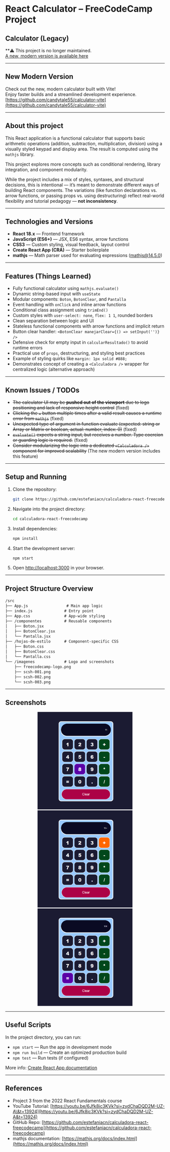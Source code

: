 # React Calculator – FreeCodeCamp Project

## Calculator (Legacy)

**⚠️ This project is no longer maintained.  
[A new, modern version is available here](https://github.com/candytale55/calculator-vite)


---

## New Modern Version

Check out the new, modern calculator built with Vite!  
Enjoy faster builds and a streamlined development experience.  
[https://github.com/candytale55/calculator-vite](https://github.com/candytale55/calculator-vite)

---

## About this project

This React application is a functional calculator that supports basic arithmetic operations (addition, subtraction, multiplication, division) using a visually styled keypad and display area. The result is computed using the `mathjs` library.

This project explores more concepts such as conditional rendering, library integration, and component modularity.

While the project includes a mix of styles, syntaxes, and structural decisions, this is intentional — it’s meant to demonstrate different ways of building React components. The variations (like function declarations vs. arrow functions, or passing props vs. using destructuring) reflect real-world flexibility and tutorial pedagogy — **not inconsistency**.

---

## Technologies and Versions

- **React 18.x** — Frontend framework  
- **JavaScript (ES6+)** — JSX, ES6 syntax, arrow functions  
- **CSS3** — Custom styling, visual feedback, layout control  
- **Create React App (CRA)** — Starter boilerplate  
- **mathjs** — Math parser used for evaluating expressions (mathjs@14.5.0)

---

## Features (Things Learned)

- Fully functional calculator using `mathjs.evaluate()`  
- Dynamic string-based input with `useState`  
- Modular components: `Boton`, `BotonClear`, and `Pantalla`  
- Event handling with `onClick` and inline arrow functions  
- Conditional class assignment using `trimEnd()`  
- Custom styles with `user-select: none`, `flex: 1 1`, rounded borders  
- Clean separation between logic and UI  
- Stateless functional components with arrow functions and implicit return  
- Button clear handler: `<BotonClear manejarClear={() => setInput('')} />`  
- Defensive check for empty input in `calcularResultado()` to avoid runtime errors  
- Practical use of `props`, destructuring, and styling best practices  
- Example of styling quirks like `margin: 1px solid #888;`  
- Demonstrates concept of creating a `<Calculadora />` wrapper for centralized logic (alternative approach)

---

## Known Issues / TODOs

- ~~The calculator UI may be **pushed out of the viewport** due to logo positioning and lack of responsive height control~~ (fixed)  
- ~~Clicking the `=` button multiple times after a valid result causes a runtime error from `mathjs`~~ (fixed)  
- ~~Unexpected type of argument in function evaluate (expected: string or Array or Matrix or boolean, actual: number, index: 0)~~ (fixed)
- ~~`evaluate()` expects a string input, but receives a number. Type coercion or guarding logic is required.~~ (fixed)
- ~~Consider modularizing the logic into a dedicated `<Calculadora />` component for improved scalability~~ (The new modern version includes this feature)

---

## Setup and Running

1. Clone the repository:

   ```bash
   git clone https://github.com/estefaniacn/calculadora-react-freecodecamp.git
   ```

2. Navigate into the project directory:

   ```bash
   cd calculadora-react-freecodecamp
   ```

3. Install dependencies:

   ```bash
   npm install
   ```

4. Start the development server:

   ```bash
   npm start
   ```

5. Open [http://localhost:3000](http://localhost:3000) in your browser.

---

## Project Structure Overview

```
/src
├── App.js                 # Main app logic
├── index.js              # Entry point
├── App.css               # App-wide styling
├── /componentes          # Reusable components
│   ├── Boton.jsx
│   ├── BotonClear.jsx
│   └── Pantalla.jsx
├── /hojas-de-estilo      # Component-specific CSS
│   ├── Boton.css
│   ├── BotonClear.css
│   └── Pantalla.css
└── /imagenes             # Logo and screenshots
    ├── freecodecamp-logo.png
    ├── scsh-001.png
    ├── scsh-002.png
    └── scsh-003.png
```

---

## Screenshots

<p align="center">
  <img src="src/imagenes/scsh-001.png" alt="Screenshot 1" width="300"/>
  <img src="src/imagenes/scsh-002.png" alt="Screenshot 2" width="300"/>
  <img src="src/imagenes/scsh-003.png" alt="Screenshot 3" width="300"/>
</p>


---

## Useful Scripts

In the project directory, you can run:

* `npm start` — Run the app in development mode
* `npm run build` — Create an optimized production build
* `npm test` — Run tests (if configured)

More info: [Create React App documentation](https://facebook.github.io/create-react-app/docs/getting-started)

---

## References

* Project 3 from the 2022 React Fundamentals course
* YouTube Tutorial: [https://youtu.be/6Jfk8ic3KVk?si=zydChaDQD2M-UZ-A\&t=13924](https://youtu.be/6Jfk8ic3KVk?si=zydChaDQD2M-UZ-A&t=13924)
* GitHub Repo: [https://github.com/estefaniacn/calculadora-react-freecodecamp](https://github.com/estefaniacn/calculadora-react-freecodecamp)
* mathjs documentation: [https://mathjs.org/docs/index.html](https://mathjs.org/docs/index.html)


